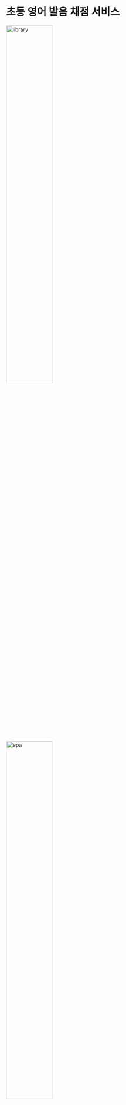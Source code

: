 # 초등 영어 발음 채점 서비스
<img src="https://github.com/user-attachments/assets/dbe2dc05-6514-4469-aada-f464f7a35285" width="50%" alt="library"/>
<img src="https://github.com/user-attachments/assets/0e65d798-b81d-4719-9fc2-61fecf3ae362" width="50%" alt="epa"/>

## Skills
<img src="https://img.shields.io/badge/Django-092E20?style=for-the-badge&logo=django&logoColor=white"/>&nbsp;
<img src="https://img.shields.io/badge/PostgreSQL-336791?style=for-the-badge&logo=postgresql&logoColor=white"/>&nbsp;
<img src="https://img.shields.io/badge/librosa-0.10.0-brightgreen?style=for-the-badge&logo=python&logoColor=white"/>&nbsp;
<img src="https://img.shields.io/badge/Parselmouth-0.4.5-brightgreen?style=for-the-badge&logo=python&logoColor=white"/>&nbsp;
<img src="https://img.shields.io/badge/AWS_S3-569A31?style=for-the-badge&logo=amazons3&logoColor=white"/>&nbsp;

## 프로젝트 상세

- **진행 기간**: 2024년 11월 4일 ~ 2024년 11월 29일
- **프로젝트 유형**: 팀 프로젝트

## 프로젝트 목표
- 초등학생 대상의 영어 발음 학습을 위한 웹 애플리케이션 개발
- 학생들의 음성을 표준 음성과 비교하여 발음 평가 점수와 피드백 제공
- 학습 수준에 맞춘 맞춤형 콘텐츠와 흥미를 유도할 수 있는 UX/UI 제공

## 사용한 데이터 셋
- **데이터**:
  - AI Hub의 학습용 아동 영어 음성 데이터
  - Tortoise TTS를 활용해 생성된 표준 영어 발화 음성 데이터

## 워크플로우

1. **데이터 준비**
   - AI Hub에서 제공된 음성 데이터를 TTS와 결합하여 학습 데이터 생성
   - 표준 발화 음성을 기준으로 채점 기준 설정 (피치, 리듬, 발화 속도 등)

2. **데이터 전처리**
   - Librosa를 사용해 음성을 디지털 신호로 변환 후 샘플링 속도 통일 (16,000Hz)
   - Parselmouth를 사용해 억양, 리듬, 음절 길이 추출 및 분석

3. **발음 채점 시스템 설계**
   - Django를 기반으로 사용자 음성을 S3에 업로드 후 분석
   - 분석 결과를 PostgreSQL 데이터베이스에 저장하고 학습 이력 관리

4. **결과 시각화 및 피드백 제공**
   - 사용자의 발음 채점 결과를 5가지 항목(피치, 리듬, 속도, 발화 중단 패턴, 발음 정확성)으로 분석하여 시각화된 결과 제공
   - 학생들에게 격려 및 피드백 메시지를 반환

5. **클라우드 환경 구성**
   - S3를 활용한 음성 데이터 관리 (원어민 음성과 사용자 음성)
   - Docker로 PostgreSQL 데이터베이스 컨테이너화 및 배포

6. **성능 평가**
   - 정확도, 처리 속도, 시스템 안정성을 평가하여 실시간 발음 채점 가능 여부 분석

## 프로젝트 결과

### 구현 기능
- **실시간 발음 채점 및 피드백**: 학생들이 녹음한 음성을 기반으로 3초 이내에 채점 결과 제공
- **맞춤형 학습 콘텐츠 제공**: 파닉스, 회화, 소설 카테고리에서 학생 수준에 맞는 콘텐츠 추천
- **Django와 S3 연동**: 데이터 저장 및 관리 자동화

### 주요 성과
- 채점 정확성: 피치, 리듬, 발화 속도, 발음 정확성에서 평균 95% 이상의 유사도 확보
- 실시간 처리: 채점 결과 반환 시간을 3초 이내로 단축하여 사용자 경험 최적화

## 트러블 슈팅

- **문제**: S3 파일 접근 오류로 인해 사용자 음성 파일이 누락됨
  - **해결**: IAM 정책을 수정하여 Django 애플리케이션이 S3 버킷에 안전하게 접근할 수 있도록 설정
- **문제**: 음성 데이터 샘플링 속도 불일치로 인한 분석 오류 발생
  - **해결**: Librosa로 모든 음성을 16,000Hz로 리샘플링하여 데이터 일관성 확보

## 프로젝트를 통해 얻은 역량

- 클라우드 환경(AWS S3, EC2)에서 대규모 음성 데이터 처리 및 저장
- Django와 PostgreSQL 기반의 안정적인 웹 애플리케이션 설계 및 구현
- Librosa와 Parselmouth를 활용한 음성 데이터 분석 및 평가 자동화

